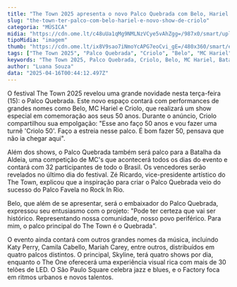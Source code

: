 ```yaml
---
title: "The Town 2025 apresenta o novo Palco Quebrada com Belo, Hariel e show especial de Criolo"
slug: "the-town-ter-palco-com-belo-hariel-e-novo-show-de-criolo"
categoria: "MÚSICA"
midia: "https://cdn.ome.lt/c48uUa1qMg9NMLNzVCye5vAhZgg=/987x0/smart/uploads/conteudo/fotos/Design_sem_nome_-_2025-04-15T213309.405.png"
tipoMidia: "imagem"
thumb: "https://cdn.ome.lt/ix8V9sao7iNmoYcAPG7eoCvi_gE=/480x360/smart/extras/conteudos/Design_sem_nome_-_2025-04-15T213309.405.png"
tags: ["The Town 2025", "Palco Quebrada", "Criolo", "Belo", "MC Hariel", "Batalha da Aldeia", "música", "festival", "shows"]
keywords: "The Town 2025, Palco Quebrada, Criolo, Belo, MC Hariel, Batalha da Aldeia, música, festival, shows"
author: "Luana Souza"
data: "2025-04-16T00:44:12.497Z"
---
```


O festival The Town 2025 revelou uma grande novidade nesta terça-feira (15): o Palco Quebrada. Este novo espaço contará com performances de grandes nomes como Belo, MC Hariel e Criolo, que realizará um show especial em comemoração aos seus 50 anos. Durante o anúncio, Criolo compartilhou sua empolgação: "Esse ano faço 50 anos e vou fazer uma turnê 'Criolo 50'. Faço a estreia nesse palco. É bom fazer 50, pensava que não ia chegar aqui".

Além dos shows, o Palco Quebrada também será palco para a Batalha da Aldeia, uma competição de MC's que acontecerá todos os dias do evento e contará com 32 participantes de todo o Brasil. Os vencedores serão revelados no último dia do festival. Zé Ricardo, vice-presidente artístico do The Town, explicou que a inspiração para criar o Palco Quebrada veio do sucesso do Palco Favela no Rock In Rio.

Belo, que além de se apresentar, será o embaixador do Palco Quebrada, expressou seu entusiasmo com o projeto: "Pode ter certeza que vai ser histórico. Representando nossa comunidade, nosso povo periférico. Para mim, o palco principal do The Town é o Quebrada". 

O evento ainda contará com outros grandes nomes da música, incluindo Katy Perry, Camila Cabello, Mariah Carey, entre outros, distribuídos em quatro palcos distintos. O principal, Skyline, terá quatro shows por dia, enquanto o The One oferecerá uma experiência visual rica com mais de 30 telões de LED. O São Paulo Square celebra jazz e blues, e o Factory foca em ritmos urbanos e novos talentos.